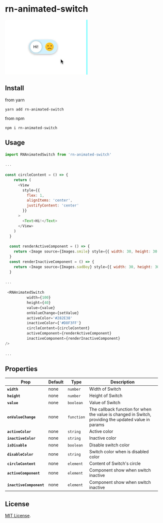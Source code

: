 # rn-animated-switch

![preview](https://github.com/TranTuan520/rn-animated-switch/blob/dev/src/Images/preview.gif)

## Install

from yarn

```
yarn add rn-animated-switch
```

from npm

```
npm i rn-animated-switch
```

## Usage

```js
import RNAnimatedSwitch from 'rn-animated-switch'

...

const circleContent = () => {
    return (
      <View
        style={{
          flex: 1,
          alignItems: 'center',
          justifyContent: 'center'
        }}
      >
        <Text>Hi!</Text>
      </View>
    )
  }

  const renderActiveComponent = () => {
    return <Image source={Images.smile} style={{ width: 30, height: 30 }} />
  }
  const renderInactiveComponent = () => {
    return <Image source={Images.sadBoy} style={{ width: 30, height: 30 }} />
  }

...

 <RNAnimatedSwitch
          width={100}
          height={40}
          value={value}
          onValueChange={setValue}
          activeColor='#282E38'
          inactiveColor={'#D8F3FF'}
          circleContent={circleContent}
          activeComponent={renderActiveComponent}
          inactiveComponent={renderInactiveComponent}
/>

...
```

## Properties

| Prop                    | Default | Type       | Description                                                                                          |
| ----------------------- | ------- | ---------- | ---------------------------------------------------------------------------------------------------- |
| **`width`**             | none    | `number`   | Width of Switch                                                                                      |
| **`height`**            | none    | `number`   | Height of Switch                                                                                     |
| **`value`**             | none    | `boolean`  | Value of Switch                                                                                      |
| **`onValueChange`**     | none    | `function` | The callback function for when the value is changed in Switch, providing the updated value in params |
| **`activeColor`**       | none    | `string`   | Active color                                                                                         |
| **`inactiveColor`**     | none    | `string`   | Inactive color                                                                                       |
| **`isDisable`**         | none    | `boolean`  | Disable switch color                                                                                 |
| **`disableColor`**      | none    | `string`   | Switch color when is disabled color                                                                  |
| **`circleContent`**     | none    | `element`  | Content of Switch's circle                                                                           |
| **`activeComponent`**   | none    | `element`  | Component show when switch inactive                                                                  |
| **`inactiveComponent`** | none    | `element`  | Component show when switch inactive                                                                  |

## License

[MIT License](http://opensource.org/licenses/mit-license.html).

